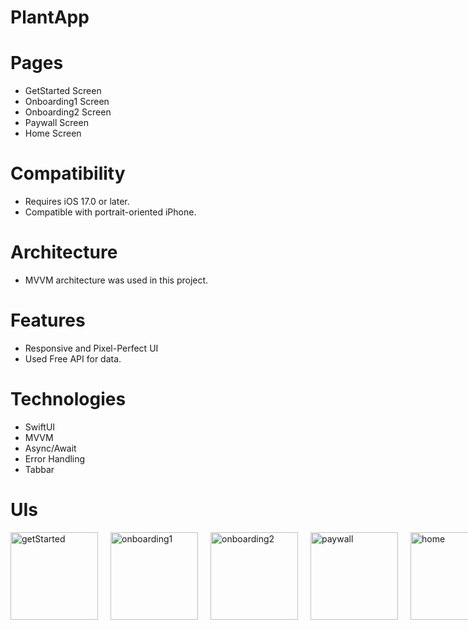 # PlantApp

# Pages
- GetStarted Screen
- Onboarding1 Screen
- Onboarding2 Screen
- Paywall Screen
- Home Screen

# Compatibility
- Requires iOS 17.0 or later. 
- Compatible with portrait-oriented iPhone.

# Architecture
- MVVM architecture was used in this project.

# Features
- Responsive and Pixel-Perfect UI
- Used Free API for data.

# Technologies
- SwiftUI
- MVVM
- Async/Await
- Error Handling
- Tabbar

# UIs
<html lang="en">
<head>
    <meta charset="UTF-8">
    <meta name="viewport" content="width=device-width, initial-scale=1.0">
    <title>Photo Spacing</title>
    <style>
        .photo-container {
            display: flex;
            gap: 20px; /* Fotoğraflar arasında 20px boşluk */
        }
        img {
            width: 140px; /* Fotoğrafların genişliği */
            height: auto;
        }
    </style>
</head>
<body>
    <div class="photo-container">
        <img src="https://github.com/user-attachments/assets/013933bb-3384-4fff-b1c3-ec34ac4a27d1" alt="getStarted">
        <img src="https://github.com/user-attachments/assets/88d0c669-ec5c-439c-a2e7-9ccaa3d75c41" alt="onboarding1">
        <img src="https://github.com/user-attachments/assets/03a7ae35-3440-418c-98e0-6c83b738c1b7" alt="onboarding2">
        <img src="https://github.com/user-attachments/assets/2c71d082-5d14-4d5f-b63a-a235cf979de9" alt="paywall">
        <img src="https://github.com/user-attachments/assets/22086303-1711-46d3-987c-0f57a32a7138" alt="home">
    </div>
</body>
</html>


